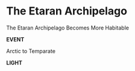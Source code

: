 <!-- .slide: data-background="#ffffff" -->
# The Etaran Archipelago

The Etaran Archipelago Becomes More Habitable

**EVENT**

Arctic to Temparate

**LIGHT**
